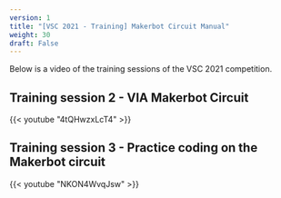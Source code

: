 ```yaml
---
version: 1
title: "[VSC 2021 - Training] Makerbot Circuit Manual"
weight: 30
draft: False
---
```


Below is a video of the training sessions of the VSC 2021 competition.
## Training session 2 - VIA Makerbot Circuit

{{< youtube "4tQHwzxLcT4" >}}

## Training session 3 - Practice coding on the Makerbot circuit

{{< youtube "NKON4WvqJsw" >}}